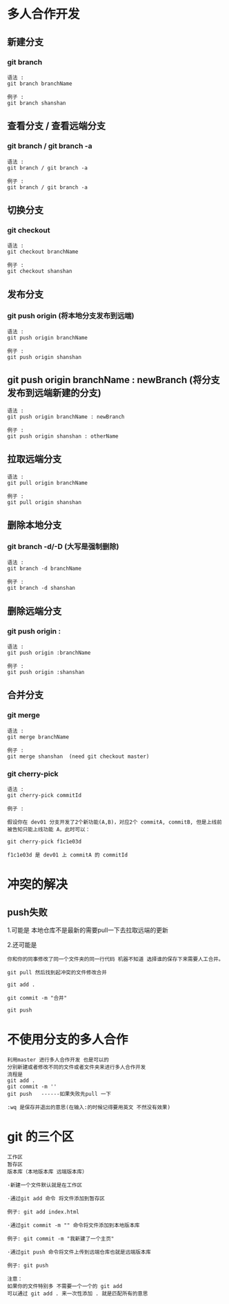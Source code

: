 # 多人合作开发

## 新建分支

### git branch 

    语法 : 
    git branch branchName

    例子 :
    git branch shanshan

## 查看分支 / 查看远端分支

###  git branch / git branch -a

    语法 : 
    git branch / git branch -a

    例子 :
    git branch / git branch -a


## 切换分支

### git checkout 

    语法 :
    git checkout branchName 

    例子 :
    git checkout shanshan

## 发布分支

### git push origin (将本地分支发布到远端)

    语法 :
    git push origin branchName 

    例子 :
    git push origin shanshan

## git push origin branchName : newBranch (将分支发布到远端新建的分支)

    语法 :
    git push origin branchName : newBranch

    例子 :
    git push origin shanshan : otherName

## 拉取远端分支

    语法 :
    git pull origin branchName

    例子 :
    git pull origin shanshan

## 删除本地分支

### git branch -d/-D (大写是强制删除)

    语法 :
    git branch -d branchName

    例子 :
    git branch -d shanshan

## 删除远端分支

### git push origin :

    语法 :
    git push origin :branchName

    例子 :
    git push origin :shanshan

## 合并分支

### git merge

    语法 :
    git merge branchName

    例子 :
    git merge shanshan  (need git checkout master)

### git cherry-pick

    语法 :
    git cherry-pick commitId

    例子 :

    假设你在 dev01 分支开发了2个新功能(A,B)，对应2个 commitA, commitB, 但是上线前被告知只能上线功能 A，此时可以：

    git cherry-pick f1c1e03d 

    f1c1e03d 是 dev01 上 commitA 的 commitId

# 冲突的解决

## push失败

1.可能是 
    本地仓库不是最新的需要pull一下去拉取远端的更新

2.还可能是 

    你和你的同事修改了同一个文件夹的同一行代码 机器不知道 选择谁的保存下来需要人工合并。

    git pull 然后找到起冲突的文件修改合并

    git add .

    git commit -m "合并"

    git push

# 不使用分支的多人合作

    利用master 进行多人合作开发 也是可以的
    分别新建或者修改不同的文件或者文件夹来进行多人合作开发
    流程是
    git add .
    git commit -m ''
    git push   ------如果失败先pull 一下

    :wq 是保存并退出的意思(在输入:的时候记得要用英文 不然没有效果)

# git 的三个区    

    工作区
    暂存区
    版本库（本地版本库 远端版本库）

    ·新建一个文件默认就是在工作区

    ·通过git add 命令 将文件添加到暂存区  

    例子: git add index.html

    ·通过git commit -m "" 命令将文件添加到本地版本库 

    例子: git commit -m "我新建了一个主页"

    ·通过git push 命令将文件上传到远端仓库也就是远端版本库  
    
    例子: git push

    注意：
    如果你的文件特别多 不需要一个一个的 git add 
    可以通过 git add . 来一次性添加 . 就是匹配所有的意思